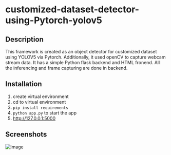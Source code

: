# customized-dataset-detector-using-Pytorch-yolov5
## Description
This framework is created as an object detector for customized dataset using YOLOV5 via Pytorch. Additionally, it used openCV to capture webcam stream data. It has a simple Python flask backend and HTML fronend. All the inferencing and frame capturing are done in backend.

## Installation
1. create virtual environment
2. cd to virtual environment
3. `pip install requirements`
4. `python app.py` to start the app
5. <http://127.0.0.1:5000>

## Screenshots
![image](https://user-images.githubusercontent.com/115144351/202193764-293561f1-bd1b-4ba3-992c-2f08d5bbb98e.png)
